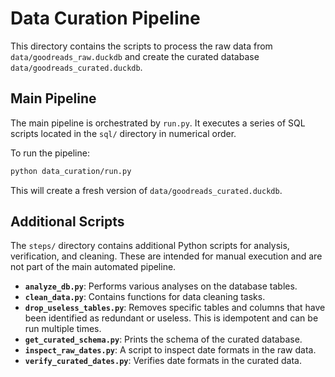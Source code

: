 # Data Curation Pipeline

This directory contains the scripts to process the raw data from `data/goodreads_raw.duckdb` and create the curated database `data/goodreads_curated.duckdb`.

## Main Pipeline

The main pipeline is orchestrated by `run.py`. It executes a series of SQL scripts located in the `sql/` directory in numerical order.

To run the pipeline:

```bash
python data_curation/run.py
```

This will create a fresh version of `data/goodreads_curated.duckdb`.

## Additional Scripts

The `steps/` directory contains additional Python scripts for analysis, verification, and cleaning. These are intended for manual execution and are not part of the main automated pipeline.

- **`analyze_db.py`**: Performs various analyses on the database tables.
- **`clean_data.py`**: Contains functions for data cleaning tasks.
- **`drop_useless_tables.py`**: Removes specific tables and columns that have been identified as redundant or useless. This is idempotent and can be run multiple times.
- **`get_curated_schema.py`**: Prints the schema of the curated database.
- **`inspect_raw_dates.py`**: A script to inspect date formats in the raw data.
- **`verify_curated_dates.py`**: Verifies date formats in the curated data. 